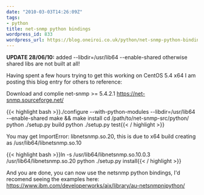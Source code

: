 ```yaml
---
date: "2010-03-03T14:26:09Z"
tags:
- python
title: net-snmp python bindings
wordpress_id: 833
wordpress_url: https://blog.oneiroi.co.uk/python/net-snmp-python-bindings
---
```

<strong>UPDATE 28/06/10:</strong> added --libdir=/usr/lib64 --enable-shared otherwise shared libs are not built at all!

Having spent a few hours trying to get this working on CentOS 5.4 x64 I am posting this blog entry for others to reference:

Download and complie net-snmp >= 5.4.2.1 <a href="https://net-snmp.sourceforge.net/">https://net-snmp.sourceforge.net/</a>

{{< highlight bash >}}./configure --with-python-modules --libdir=/usr/lib64 --enable-shared
make && make install
cd /path/to/net-snmp-src/python/
python ./setup.py build
python ./setup.py test{{< / highlight >}}

You may get ImportError: libnetsnmp.so.20, this is due to x64 build creating as /usr/lib64/libnetsnmp.so.10

{{< highlight bash >}}ln -s /usr/lib64/libnetsnmp.so.10.0.3 /usr/lib64/libnetsnmp.so.20
python ./setup.py install{{< / highlight >}}


And you are done, you can now use the netsnmp python bindings, I'd recomend seeing the examples here: <a href="https://www.ibm.com/developerworks/aix/library/au-netsnmpnipython/">https://www.ibm.com/developerworks/aix/library/au-netsnmpnipython/</a>
